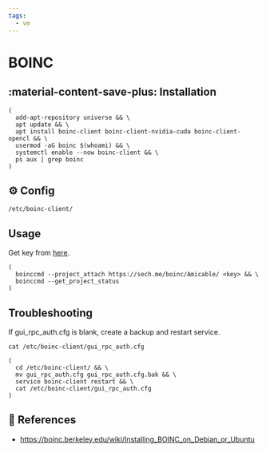 ```yaml
---
tags:
  - vm
---
```

# BOINC

## :material-content-save-plus: Installation

```shell
(
  add-apt-repository universe && \
  apt update && \
  apt install boinc-client boinc-client-nvidia-cuda boinc-client-opencl && \
  usermod -aG boinc $(whoami) && \
  systemctl enable --now boinc-client && \
  ps aux | grep boinc
)
```

## :gear: Config

```shell title="Default dir"
/etc/boinc-client/
```

## Usage

Get key from [here][1].

```shell
(
  boinccmd --project_attach https://sech.me/boinc/Amicable/ <key> && \
  boinccmd --get_project_status
)
```

## Troubleshooting

If gui_rpc_auth.cfg is blank, create a backup and restart service.

```shell
cat /etc/boinc-client/gui_rpc_auth.cfg
```

```shell
(
  cd /etc/boinc-client/ && \
  mv gui_rpc_auth.cfg gui_rpc_auth.cfg.bak && \
  service boinc-client restart && \
  cat /etc/boinc-client/gui_rpc_auth.cfg
)
```

## :link: References

- <https://boinc.berkeley.edu/wiki/Installing_BOINC_on_Debian_or_Ubuntu>

[1]: <https://sech.me/boinc/Amicable/weak_auth.php>
